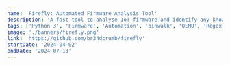 ```yaml
---
name: 'Firefly: Automated Firmware Analysis Tool'
description: 'A fast tool to analyse IoT firmware and identify any know vulnerabilities through code inspection and pattern matching.'
tags: ['Python 3', 'Firmware', 'Automation', 'binwalk', 'QEMU', 'Regex']
image: './banners/firefly.png'
link: 'https://github.com/br34dcrumb/firefly'
startDate: '2024-04-02'
endDate: '2024-07-13'
---
```

